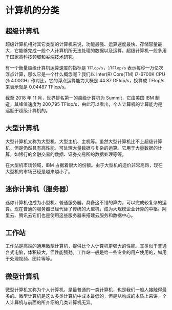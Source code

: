 # 计算机的分类

## 超级计算机

超级计算机相对其它类型的计算机来说，功能最强、运算速度最快、存储容量最大，它能够完成一般个人计算机所无法处理的数据以及运算。超级计算机一般多用于国家高科技领域和尖端技术研究。

有一个衡量超级计算机运算速度的指标是 `TFlop/s`，`1TFlop/s` 表示每秒一万亿次浮点计算，那么它是一个什么概念呢？我们以 Inter(R) Core(TM) i7-6700K CPU @ 4.00GHz 作对比，它的浮点运算能力大概是 44.87 GFlop/s，换算成 TFlop/s 来表示就是 0.04487 TFlop/s。

截至 2018 年 11 月，世界排名第一的超级计算机为 Summit，它由美国 IBM 制造，其峰值速度为 200,795 TFlop/s，由此可以看出，个人计算机的计算能力是远低于超级计算机的。

## 大型计算机

大型计算机又称为大型机、大型主机、主机等。虽然大型计算机比不上超级计算机，但是仍然具有高性能，可处理大量数据与复杂的运算。它用于大量数据的计算，如银行的金融交易的数据、证券交易所的数据处理等等。

在大型机市场领域，IBM 占据着很大的份额。由于大型机的造价非常高昂，现在大型机的市场已经是越来越小了。

## 迷你计算机（服务器）

迷你计算机也成为小型机、普通服务器。具备这不错的算力，可以完成较复杂的运算。现在普通的服务器已经代替了传统的大型机，成为大规模企业计算的中枢。阿里云、腾讯云它们也是使用这些服务器来搭建云服务和数据中心。

## 工作站

工作站是高端的通用微型计算机，提供比个人计算机更强大的性能。其类似于普通台式电脑，体积较大，但性能强劲。工作站一般是给一些专业的用户使用的，如用于处理视频、图片等等。

## 微型计算机

微型计算机又称为个人计算机，是最普通的一类计算机，也是我们一般人接触得最多的。微型计算机是这么多类计算机中成本最低的，但是从构成的本质上来讲，个人计算机与前面的所介绍的几类计算机无异。
